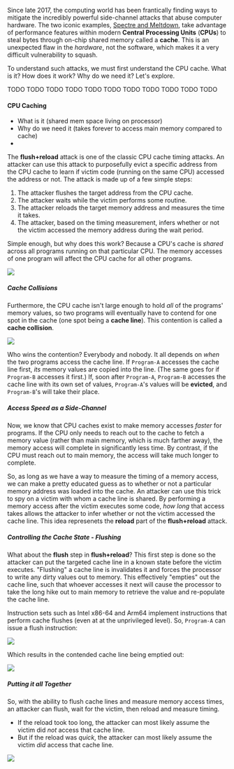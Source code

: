 Since late 2017, the computing world has been frantically finding ways to
mitigate the incredibly powerful side-channel attacks that abuse computer
hardware. The two iconic examples,
[Spectre and Meltdown](https://spectreattack.com/),
take advantage of performance features within modern **Central Processing
Units** (**CPUs**) to steal bytes through on-chip shared memory called a
**cache**. This is an unexpected flaw in the *hardware*, not the software, which
makes it a very difficult vulnerability to squash.

To understand such attacks, we must first understand the CPU cache. What is it?
How does it work? Why do we need it? Let's explore.


TODO TODO TODO TODO TODO TODO TODO TODO TODO TODO TODO 

#### CPU Caching

* What is it (shared mem space living on processor)
* Why do we need it (takes forever to access main memory compared to cache)
* 








The **flush+reload** attack is one of the classic CPU cache timing attacks. An
attacker can use this attack to purposefully evict a specific address from the
CPU cache to learn if victim code (running on the same CPU) accessed the address
or not. The attack is made up of a few simple steps: 

1. The attacker flushes the target address from the CPU cache.
2. The attacker waits while the victim performs some routine.
3. The attacker reloads the target memory address and measures the time it
   takes.
4. The attacker, based on the timing measurement, infers whether or not the
   victim accessed the memory address during the wait period.

Simple enough, but why does this work? Because a CPU's cache is *shared* across
all programs running on that particular CPU. The memory accesses of one program
will affect the CPU cache for all other programs.

![](/images/posts/2023-4-12-sca-flush-reload/cpu_cache_sharing.png)

##### Cache Collisions

Furthermore, the CPU cache isn't large enough to hold *all* of the programs'
memory values, so two programs will eventually have to contend for one spot in
the cache (one spot being a **cache line**). This contention is called a
**cache collision**.

![](/images/posts/2023-4-12-sca-flush-reload/cpu_cache_contention.png)

Who wins the contention? Everybody and nobody. It all depends on *when* the two
programs access the cache line. If `Program-A` accesses the cache line first,
*its* memory values are copied into the line. (The same goes for if `Program-B`
accesses it first.) If, soon after `Program-A`, `Program-B` accesses the cache
line with its own set of values, `Program-A`'s values will be **evicted**, and
`Program-B`'s will take their place.

##### Access Speed as a Side-Channel

Now, we know that CPU caches exist to make memory accesses *faster* for
programs. If the CPU only needs to reach out to the cache to fetch a memory
value (rather than main memory, which is much farther away), the memory access
will complete in significantly less time. By contrast, if the CPU must reach out
to main memory, the access will take much longer to complete.

So, as long as we have a way to measure the timing of a memory access, we can
make a pretty educated guess as to whether or not a particular memory address
was loaded into the cache. An attacker can use this trick to spy on a victim
with whom a cache line is shared. By performing a memory access after the victim
executes some code, *how long* that access takes allows the attacker to infer
whether or not the victim accessed the cache line. This idea represenets the
**reload** part of the **flush+reload** attack. 

##### Controlling the Cache State - Flushing

What about the **flush** step in **flush+reload**? This first step is done so
the attacker can put the targeted cache line in a known state before the victim
executes. "Flushing" a cache line is invalidates it and forces the processor to
write any dirty values out to memory. This effectively "empties" out the cache
line, such that whoever accesses it next will cause the processor to take the
long hike out to main memory to retrieve the value and re-populate the cache
line.

Instruction sets such as Intel x86-64 and Arm64 implement instructions that
perform cache flushes (even at at the unprivileged level). So, `Program-A` can
issue a flush instruction:

![](/images/posts/2023-4-12-sca-flush-reload/cpu_cache_flush_1.png)

Which results in the contended cache line being emptied out:

![](/images/posts/2023-4-12-sca-flush-reload/cpu_cache_flush_2.png)

##### Putting it all Together

So, with the ability to flush cache lines and measure memory access times, an
attacker can flush, wait for the victim, then reload and measure timing.

* If the reload took too long, the attacker can most likely assume the victim
  did *not* access that cache line.
* But if the reload was *quick*, the attacker can most likely assume the victim
  *did* access that cache line.

![](/images/posts/2023-4-12-sca-flush-reload/cpu_cache_flushreload.png)

